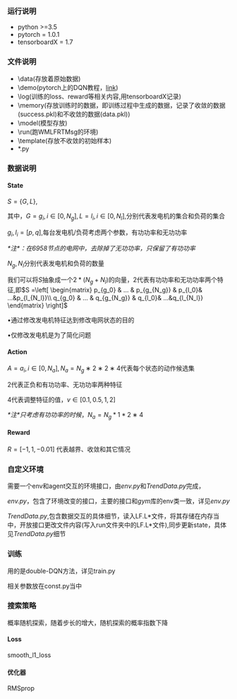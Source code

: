 ### 运行说明

- python >=3.5
- pytorch = 1.0.1
- tensorboardX = 1.7

### 文件说明

- \data(存放着原始数据)
- \demo(pytorch上的DQN教程，[link](https://pytorch.org/tutorials/intermediate/reinforcement_q_learning.html))
- \log(训练的loss、reward等相关内容,用tensorboardX记录)
- \memory(存放训练时的数据，即训练过程中生成的数据，记录了收敛的数据(success.pkl)和不收敛的数据(data.pkl))
- \model(模型存放)
- \run(跑WMLFRTMsg的环境)
- \template(存放不收敛的初始样本)
- *.py

### 数据说明

#### **State**

$S=\{G, L\}$,

其中，$G={g_i, i∈[0,N_g ]}, L={l_i, i∈[0,N_l ]}$,分别代表发电机的集合和负荷的集合

$g_i,l_i=[p,q ]$,每台发电机/负荷考虑两个参数，有功功率和无功功率

*\*注\*：在6958节点的电网中，去除掉了无功功率，只保留了有功功率*

$N_g,N_l$分别代表发电机和负荷的数量



我们可以将$S$抽象成一个$2 *(N_g+N_l)$的向量，2代表有功功率和无功功率两个特征,即$S =\left[
\begin{matrix}
p_{g_0}  & ... & p_{g_{N_g}} & p_{l_0}& ...&p_{l_{N_l}}\\
q_{g_0} & ... & q_{g_{N_g}} & q_{l_0}& ...&q_{l_{N_l}}
\end{matrix}
\right]$ 

•通过修改发电机特征达到修改电网状态的目的

•仅修改发电机是为了简化问题



#### Action

$A={a_i, i∈[0,N_a ]}, N_a=N_g∗2∗2∗4$代表每个状态的动作候选集

2代表正负和有功功率、无功功率两种特征

4代表调整特征的值，$v∈[0.1,0.5,1,2]$

*\*注\*只考虑有功功率的时候*，$N_a=N_g*1*2∗4$



#### Reward

$R=[-1,1,-0.01]$ 代表越界、收敛和其它情况



### 自定义环境

需要一个env和agent交互的环境接口，由*env.py*和*TrendData.py*完成，  

*env.py*，包含了环境改变的接口，主要的接口和*gym*库的env类一致，详见*env.py*

*TrendData.py*,包含数据交互的具体细节，读入LF.L\*文件，将其存储在内存当中，开放接口更改文件内容(写入run文件夹中的LF.L\*文件),同步更新state，具体见*TrendData.py*细节





### 训练

用的是double-DQN方法，详见train.py

相关参数放在const.py当中



### 搜索策略

概率随机探索，随着步长的增大，随机探索的概率指数下降



#### Loss

smooth_l1_loss



#### 优化器

RMSprop

